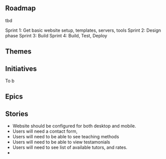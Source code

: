 ## Roadmap
tbd 

Sprint 1: Get basic website setup, templates, servers, tools
Sprint 2: Design phase
Sprint 3: Build
Sprint 4: Build, Test, Deploy



## Themes

## Initiatives
To b


## Epics

## Stories

- Website should be configured for both desktop and mobile. 
- Users will need a contact form, 
- Users will need to be able to see teaching methods
- Users will need to be able to view testamonials
- Users will need to see list of available tutors, and rates. 
- 
